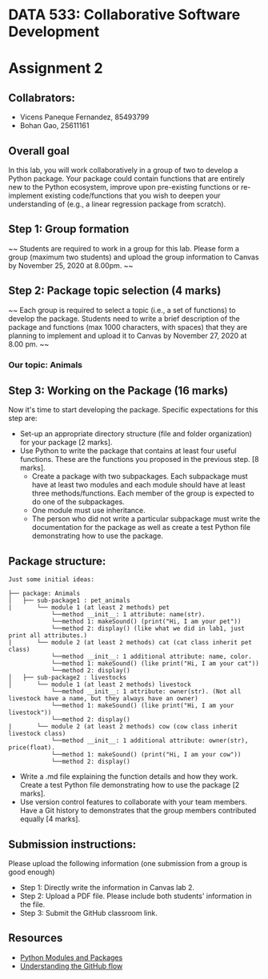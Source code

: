 # DATA 533: Collaborative Software Development

# Assignment 2

## Collabrators:
- Vicens Paneque Fernandez, 85493799
- Bohan Gao, 25611161

## Overall goal
In this lab, you will work collaboratively in a group of two to develop a Python package. Your package could contain functions that are entirely new to the Python ecosystem, improve upon pre-existing functions or re-implement existing code/functions that you wish to deepen your understanding of (e.g., a linear regression package from scratch). 

## Step 1: Group formation
~~ Students are required to work in a group for this lab. Please form a group (maximum two students) and upload the group information to Canvas by November 25, 2020 at 8.00pm. ~~

## Step 2: Package topic selection (4 marks)
~~ Each group is required to select a topic (i.e., a set of functions) to develop the package. Students need to write a brief description of the package and functions (max 1000 characters, with spaces) that they are planning to implement and upload it to Canvas by November 27, 2020 at 8.00 pm. ~~

### Our topic: Animals

## Step 3: Working on the Package (16 marks)
Now it's time to start developing the package. Specific expectations for this step are:
- Set-up an appropriate directory structure (file and folder organization) for your package [2 marks].
- Use Python to write the package that contains at least four useful functions. These are the functions you proposed in the previous step. [8 marks].
    - Create a package with two subpackages. Each subpackage must have at least two modules and each module should have at least three methods/functions. Each member of the group is expected to do one of the subpackages. 
    - One module must use inheritance.
    - The person who did not write a particular subpackage must write the documentation for the package as well as create a test Python file demonstrating how to use the package.

## Package structure:

```
Just some initial ideas: 

├── package: Animals
│   ├── sub-package1 : pet_animals
|       └── module 1 (at least 2 methods) pet
            └──method __init__: 1 attribute: name(str). 
            └──method 1: makeSound() (print("Hi, I am your pet"))
            └──method 2: display() (like what we did in lab1, just print all attributes.)
|       └── module 2 (at least 2 methods) cat (cat class inherit pet class)
            └──method __init__: 1 additional attribute: name, color. 
            └──method 1: makeSound() (like print("Hi, I am your cat"))
            └──method 2: display()
│   ├── sub-package2 : livestocks
│       └── module 1 (at least 2 methods) livestock
            └──method __init__: 1 attribute: owner(str). (Not all livestock have a name, but they always have an owner) 
            └──method 1: makeSound() (like print("Hi, I am your livestock"))
            └──method 2: display()
|       └── module 2 (at least 2 methods) cow (cow class inherit livestock class)
            └──method __init__: 1 additional attribute: owner(str), price(float).  
            └──method 1: makeSound() (print("Hi, I am your cow"))
            └──method 2: display()
```

- Write a .md file explaining the function details and how they work. Create a test Python file demonstrating how to use the package [2 marks].
- Use version control features to collaborate with your team members. Have a Git history to demonstrates that the group members contributed equally [4 marks]. 

## Submission instructions: 

Please upload the following information (one submission from a group is good enough)
- Step 1: Directly write the information in Canvas lab 2.
- Step 2: Upload a PDF file. Please include both students' information in the file. 
- Step 3: Submit the GitHub classroom link. 

## Resources
- [Python Modules and Packages](https://docs.python.org/3/tutorial/modules.html)
- [Understanding the GitHub flow](https://guides.github.com/introduction/flow/)
